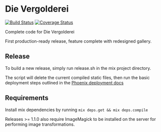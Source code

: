 # Die Vergolderei

[![Build Status](https://travis-ci.org/lukasni/dievergolderei.svg?branch=master)](https://travis-ci.org/lukasni/dievergolderei)
[![Coverage Status](https://coveralls.io/repos/github/lukasni/dievergolderei/badge.svg?branch=master)](https://coveralls.io/github/lukasni/dievergolderei?branch=master)

Complete code for Die Vergolderei

First production-ready release, feature complete with redesigned gallery.

## Release

To build a new release, simply run release.sh in the mix project directory.

The script will delete the current compiled static files, then run the 
basic deployment steps outlined in the [Phoenix deployment docs](https://hexdocs.pm/phoenix/deployment.html)

## Requirements

Install mix dependencies by running `mix deps.get && mix deps.compile`

Releases >= 1.1.0 also require ImageMagick to be installed on the server
for performing image transformations.